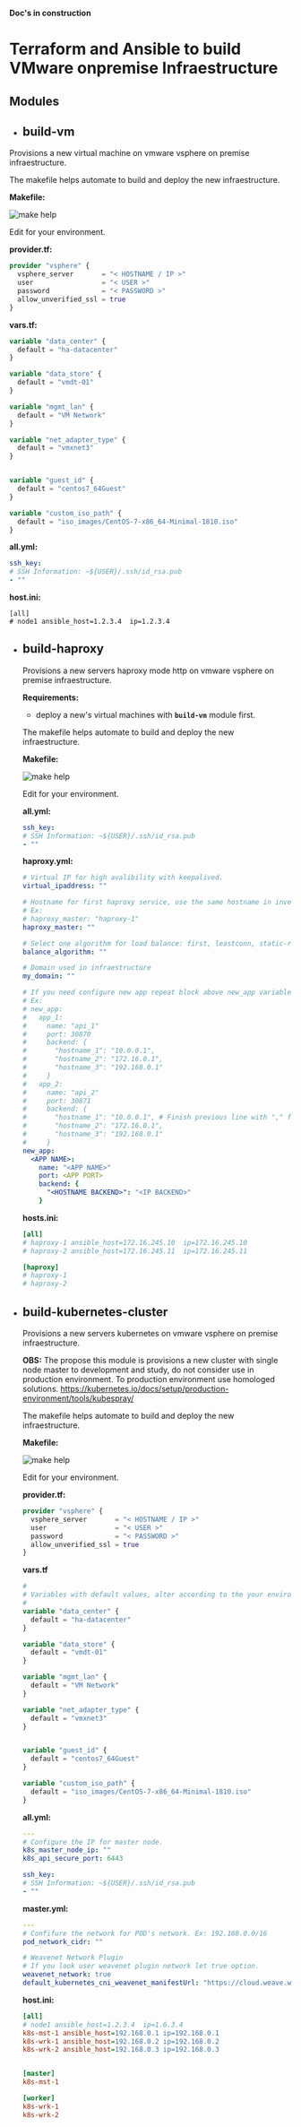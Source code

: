 **Doc's in construction**

# **Terraform and Ansible to build VMware onpremise Infraestructure**

## **Modules**

- ## **build-vm**  
Provisions a new virtual machine on vmware vsphere on premise infraestructure.

  The makefile helps automate to build and deploy the new infraestructure.
  
  **Makefile:**

  ![make help](/docs/img/img1.png)

  Edit for your environment.

  **provider.tf:**
  
  ```terraform
  provider "vsphere" {
    vsphere_server       = "< HOSTNAME / IP >"
    user                 = "< USER >"
    password             = "< PASSWORD >"
    allow_unverified_ssl = true
  }
  ```
  
  **vars.tf:**

  ```terraform
  variable "data_center" {
    default = "ha-datacenter"
  }

  variable "data_store" {
    default = "vmdt-01"
  }

  variable "mgmt_lan" {
    default = "VM Network"
  }

  variable "net_adapter_type" {
    default = "vmxnet3"
  }


  variable "guest_id" {
    default = "centos7_64Guest"
  }

  variable "custom_iso_path" {
    default = "iso_images/CentOS-7-x86_64-Minimal-1810.iso"
  }
  ```

  **all.yml:**

  ```yaml
  ssh_key: 
  # SSH Information: ~${USER}/.ssh/id_rsa.pub
  - ""
  ```

  **host.ini:**

  ```ìni
  [all]
  # node1 ansible_host=1.2.3.4  ip=1.2.3.4
  ```
  
- ## **build-haproxy**  
  Provisions a new servers haproxy mode http on vmware vsphere on premise infraestructure.
  
  **Requirements:**  
  - deploy a new's virtual machines with **```build-vm```** module first.

  The makefile helps automate to build and deploy the new infraestructure.
  
  **Makefile:**

  ![make help](/docs/img/img2.png)

  Edit for your environment.

  **all.yml:**

  ```yaml
  ssh_key: 
  # SSH Information: ~${USER}/.ssh/id_rsa.pub
  - ""
  ```

  **haproxy.yml:**

  ```yaml
  # Virtual IP for high avalibility with keepalived.
  virtual_ipaddress: ""

  # Hostname for first haproxy service, use the same hostname in inventory_hostname.
  # Ex:
  # haproxy_master: "haproxy-1"
  haproxy_master: ""

  # Select one algorithm for load balance: first, leastconn, static-rr or roundrobin.
  balance_algorithm: ""

  # Domain used in infraestructure
  my_domain: ""

  # If you need configure new app repeat block above new_app variable .
  # Ex:
  # new_app:
  #   app_1:
  #     name: "api_1"
  #     port: 30870
  #     backend: {
  #       "hostname_1": "10.0.0.1",
  #       "hostname_2": "172.16.0.1",
  #       "hostname_3": "192.168.0.1"
  #     }
  #   app_2:
  #     name: "api_2"
  #     port: 30871
  #     backend: {
  #       "hostname_1": "10.0.0.1", # Finish previous line with "," for more than one backend.
  #       "hostname_2": "172.16.0.1",
  #       "hostname_3": "192.168.0.1"
  #     }
  new_app:
    <APP NAME>:
      name: "<APP NAME>"
      port: <APP PORT>
      backend: {
        "<HOSTNAME BACKEND>": "<IP BACKEND>"
      }

  ```

  **hosts.ini:**
  
  ```ini
  [all]
  # haproxy-1 ansible_host=172.16.245.10  ip=172.16.245.10
  # haproxy-2 ansible_host=172.16.245.11  ip=172.16.245.11

  [haproxy]
  # haproxy-1
  # haproxy-2
  ```

- ## **build-kubernetes-cluster**  
  Provisions a new servers kubernetes on vmware vsphere on premise infraestructure.

  **OBS:** The propose this module is provisions a new cluster with single node master to development and study, do not consider use in production environment. To production environment use homologed solutions. <https://kubernetes.io/docs/setup/production-environment/tools/kubespray/>

  The makefile helps automate to build and deploy the new infraestructure.
  
  **Makefile:**

  ![make help](/docs/img/img3.png)

  Edit for your environment.
  
  **provider.tf:**
  
  ```terraform
  provider "vsphere" {
    vsphere_server       = "< HOSTNAME / IP >"
    user                 = "< USER >"
    password             = "< PASSWORD >"
    allow_unverified_ssl = true
  }
  ```

  **vars.tf**

  ```terraform
  #
  # Variables with default values, alter according to the your environment.
  #
  variable "data_center" {
    default = "ha-datacenter"
  }

  variable "data_store" {
    default = "vmdt-01"
  }

  variable "mgmt_lan" {
    default = "VM Network"
  }

  variable "net_adapter_type" {
    default = "vmxnet3"
  }


  variable "guest_id" {
    default = "centos7_64Guest"
  }

  variable "custom_iso_path" {
    default = "iso_images/CentOS-7-x86_64-Minimal-1810.iso"
  }

  ```

  **all.yml:**

  ```yaml
  ---
  # Configure the IP for master node.
  k8s_master_node_ip: ""
  k8s_api_secure_port: 6443

  ssh_key:
  # SSH Information: ~${USER}/.ssh/id_rsa.pub
  - ""
  ```
  
  **master.yml:**

  ```yaml
  ---
  # Confifure the network for POD's network. Ex: 192.168.0.0/16
  pod_network_cidr: ""

  # Weavenet Network Plugin
  # If you look user weavenet plugin network let true option.
  weavenet_network: true
  default_kubernetes_cni_weavenet_manifestUrl: "https://cloud.weave.works/k8s/net?k8s-version=$(kubectl version | base64 | tr -d '\n')"
  ```

  **host.ini:**

  ```ini
  [all]
  # node1 ansible_host=1.2.3.4  ip=1.6.3.4
  k8s-mst-1 ansible_host=192.168.0.1 ip=192.168.0.1
  k8s-wrk-1 ansible_host=192.168.0.2 ip=192.168.0.2
  k8s-wrk-2 ansible_host=192.168.0.3 ip=192.168.0.3


  [master]
  k8s-mst-1

  [worker]
  k8s-wrk-1
  k8s-wrk-2
  ```
